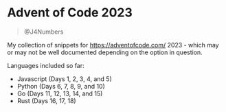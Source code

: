 # Advent of Code 2023

> @J4Numbers

My collection of snippets for https://adventofcode.com/ 2023 - which may or may not be
well documented depending on the option in question.

Languages included so far:

* Javascript (Days 1, 2, 3, 4, and 5)
* Python (Days 6, 7, 8, 9, and 10)
* Go (Days 11, 12, 13, 14, and 15)
* Rust (Days 16, 17, 18)
